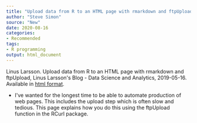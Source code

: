 ```yaml
---
title: "Upload data from R to an HTML page with rmarkdown and ftpUpload"
author: "Steve Simon"
source: "New"
date: 2020-08-16
categories:
- Recommended
tags:
- R programming
output: html_document
---
```


Linus Larsson. Upload data from R to an HTML page with rmarkdown and ftpUpload, Linus Larsson's Blog - Data Science and Analytics, 2019-05-16. Available in [html format](https://lynuhs.com/upload-data-from-r-to-an-html-page-with-rmarkdown-and-ftpupload/).

<!---More--->

+ I've wanted for the longest time to be able to automate production of web pages. This includes the upload step which is often slow and tedious. This page explains how you do this using the ftpUpload function in the RCurl package.